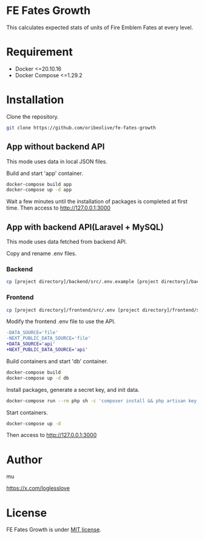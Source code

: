 # FE Fates Growth
This calculates expected stats of units of Fire Emblem Fates at every level.

# Requirement

* Docker <=20.10.16
* Docker Compose <=1.29.2

# Installation

Clone the repository.
```bash
git clone https://github.com/oribeolive/fe-fates-growth
```
## App without backend API
This mode uses data in local JSON files.

Build and start 'app' container.
```bash
docker-compose build app
docker-compose up -d app
```
Wait a few minutes until the installation of packages is completed at first time.
Then access to http://127.0.0.1:3000


## App with backend API(Laravel + MySQL)
This mode uses data fetched from backend API.

Copy and rename .env files.
### Backend
```bash
cp [project directory]/backend/src/.env.example [project directory]/backend/src/.env
```
### Frontend
```bash
cp [project directory]/frontend/src/.env [project directory]/frontend/src/.env.local
```
Modify the frontend .env file to use the API.
```diff
-DATA_SOURCE='file'
-NEXT_PUBLIC_DATA_SOURCE='file'
+DATA_SOURCE='api'
+NEXT_PUBLIC_DATA_SOURCE='api'
```

Build containers and start 'db' container.
```bash
docker-compose build
docker-compose up -d db
```

Install packages, generate a secret key, and init data.
```bash
docker-compose run --rm php sh -c 'composer install && php artisan key:generate && php artisan migrate:refresh --seed'
```

Start containers.
```bash
docker-compose up -d
```

Then access to http://127.0.0.1:3000

# Author
mu

https://x.com/loglesslove

# License
FE Fates Growth is under [MIT license](https://github.com/oribeolive/fe-fates-growth/blob/main/LICENSE).
